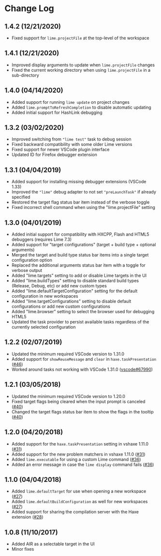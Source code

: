 # Change Log

1.4.2 (12/21/2020)
------------------

* Fixed support for `lime.projectFile` at the top-level of the workspace


1.4.1 (12/21/2020)
------------------

* Improved display arguments to update when `lime.projectFile` changes
* Fixed the current working directory when using `lime.projectFile` in a sub-directory


1.4.0 (04/14/2020)
------------------

* Added support for running `lime update` on project changes
* Added `lime.promptToRefreshCompletion` to disable automatic updating
* Added initial support for HashLink debugging

1.3.2 (03/02/2020)
------------------

* Improved switching from `"lime test"` task to debug session
* Fixed backward compatibility with some older Lime versions
* Fixed support for newer VSCode plugin interface
* Updated ID for Firefox debugger extension


1.3.1 (04/04/2019)
------------------

* Added support for installing missing debugger extensions (VSCode 1.33)
* Improved the `"lime"` debug adapter to not set `"preLaunchTask"` if already specified
* Restored the target flag status bar item instead of the verbose toggle
* Fixed incorrect shell command when using the "lime.projectFile" setting


1.3.0 (04/01/2019)
------------------

* Added initial support for compatibility with HXCPP, Flash and HTML5 debuggers (requires Lime 7.3)
* Added support for "target configurations" (target + build type + optional arguments)
* Merged the target and build type status bar items into a single target configuration option
* Replaced the additional arguments status bar item with a toggle for verbose output
* Added "lime.targets" setting to add or disable Lime targets in the UI
* Added "lime.buildTypes" setting to disable standard build types (Release, Debug, etc) or add new custom types
* Added "lime.defaultTargetConfiguration" setting for the default configuration in new workspaces
* Added "lime.targetConfigurations" setting to disable default configurations or add new custom configurations
* Added "lime.browser" setting to select the browser used for debugging HTML5
* Updated the task provider to persist available tasks regardless of the currently selected configuration

1.2.2 (02/07/2019)
------------------

* Updated the minimum required VSCode version to 1.31.0
* Added support for `showReuseMessage` and `clear` in `haxe.taskPresentation` ([#46](https://github.com/openfl/lime-vscode-extension/issues/46))
* Worked around tasks not working with VSCode 1.31.0 ([vscode#67990](https://github.com/Microsoft/vscode/issues/67990))

1.2.1 (03/05/2018)
------------------

* Updated the minimum required VSCode version to 1.20.0
* Fixed target flags being cleared when the input prompt is canceled ([#40](https://github.com/openfl/lime-vscode-extension/issues/40))
* Changed the target flags status bar item to show the flags in the tooltip ([#40](https://github.com/openfl/lime-vscode-extension/issues/40))

1.2.0 (04/20/2018)
------------------

* Added support for the `haxe.taskPresentation` setting in vshaxe 1.11.0 ([#31](https://github.com/openfl/lime-vscode-extension/issues/31))
* Added support for the new problem matchers in vshaxe 1.11.0 ([#31](https://github.com/openfl/lime-vscode-extension/issues/31))
* Added `lime.executable` for using a custom Lime command ([#36](https://github.com/openfl/lime-vscode-extension/issues/36))
* Added an error message in case the `lime display` command fails ([#36](https://github.com/openfl/lime-vscode-extension/issues/36))


1.1.0 (04/04/2018)
------------------

* Added `lime.defaultTarget` for use when opening a new workspace ([#27](https://github.com/openfl/lime-vscode-extension/issues/27))
* Added `lime.defaultBuildConfiguration` as well for new workspaces ([#27](https://github.com/openfl/lime-vscode-extension/issues/27))
* Added support for sharing the compilation server with the Haxe extension ([#28](https://github.com/openfl/lime-vscode-extension/issues/28))


1.0.8 (11/10/2017)
------------------

* Added AIR as a selectable target in the UI
* Minor fixes
